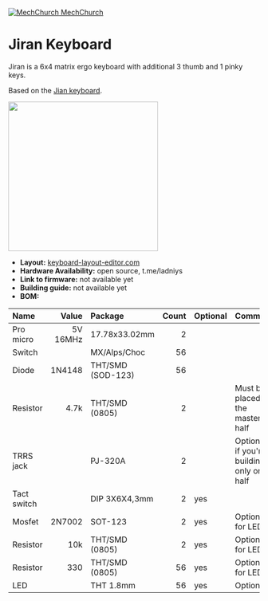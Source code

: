[![MechChurch](https://i.imgur.com/QHzKmkz.png) MechChurch](https://t.me/mechchurch)
# Jiran Keyboard
Jiran is a 6x4 matrix ergo keyboard with additional 3 thumb and 1 pinky keys. 

Based on the [Jian keyboard](https://docs.google.com/forms/d/e/1FAIpQLSdwGvwtzIbPnHGXDWHnTBHZ2Rppxo7zm2IfQFo6qOxk6CD4sg/viewform).

<img src="https://raw.githubusercontent.com/Ladniy/jiran-keyboard/master/Pcb/Design/Pcb.png" data-canonical-src="Render" height="300"/>

* __Layout:__ [keyboard-layout-editor.com](http://www.keyboard-layout-editor.com/#/gists/0547cd126f61f8c3f76b0a9952901da4)
* __Hardware Availability:__ open source, t.me/ladniys
* __Link to firmware:__ not available yet
* __Building guide:__ not available yet
* __BOM:__

| Name           | Value         | Package           | Count        | Optional  | Comment            |
| :------------- | ------------: | :---------------- | -----------: | :-------- | :----------------- |
| Pro micro      | 5V 16MHz      |     17.78x33.02mm | 2            |           |                    |
| Switch         |               | MX/Alps/Choc      | 56           |           |                    |
| Diode          | 1N4148        | THT/SMD (SOD-123) | 56           |           |                    |
| Resistor       | 4.7k          | THT/SMD (0805)    | 2            |           | Must be placed on the master half |
| TRRS jack      |               | PJ-320A           | 2            |           | Optional if you're building only one half  
| Tact switch    |               | DIP 3X6X4,3mm     | 2            |  yes      |                    |
| Mosfet         | 2N7002        | SOT-123           | 2            |  yes      | Optional for LED's |
| Resistor       | 10k           | THT/SMD (0805)    | 2            |  yes      | Optional for LED's |
| Resistor       | 330           | THT/SMD (0805)    | 56           |  yes      | Optional for LED's |
| LED            |               | THT 1.8mm         | 56           |  yes      | Optional           |
